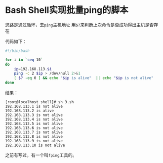 # Bash Shell实现批量ping的脚本

思路是通过循环，去`ping`主机地址
用`$?`来判断上次命令是否成功得出主机是否存在

代码如下：

```sh
#!/bin/bash

for i in `seq 10`
do
    ip=192.168.113.$i
    ping -c 2 $ip > /dev/null 2>&1
    [ $? -eq 0 ] && echo "$ip is alive"  || echo "$ip is not alive"
done
```


结果：
```
[root@localhost shell]# sh 3.sh
192.168.113.1 is not alive
192.168.113.2 is alive
192.168.113.3 is not alive
192.168.113.4 is not alive
192.168.113.5 is not alive
192.168.113.6 is not alive
192.168.113.7 is not alive
192.168.113.8 is not alive
192.168.113.9 is not alive
192.168.113.10 is not alive
```

之前有写过，有一个叫`fping`工具的。

